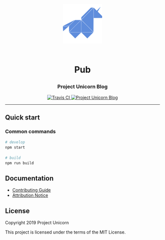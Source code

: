 <h1 align="center">

<br>

<img src="./src/images/unicorn-icon.png" alt="Pub" width="128">

<br>
<br>

Pub

</h1>

<h3 align="center">Project Unicorn Blog</h3>

<p align="center">
  <a href="https://travis-ci.com/rmjordas/pub">
    <img src="https://travis-ci.com/rmjordas/pub.svg" alt="Travis CI">
  </a>

  <a href="https://projectunicorn.net/blog">
    <img src="https://img.shields.io/badge/website-https://projectunicorn.net/blog-blue.svg" alt="Project Unicorn Blog">
  </a>
</p>

<hr />

## Quick start

### Common commands

```bash
# develop
npm start

# build
npm run build
```

## Documentation

- [Contributing Guide](.github/CONTRIBUTING.md)
- [Attribution Notice](NOTICE)

## License

Copyright 2019 Project Unicorn

This project is licensed under the terms of the MIT License.
